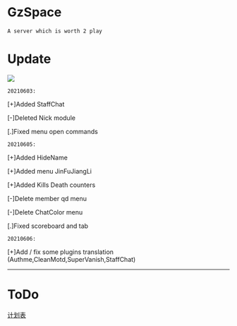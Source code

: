 # GzSpace
    A server which is worth 2 play
# Update
![](https://img.shields.io/badge/Update-info-red)

`20210603:`

[+]Added StaffChat

[-]Deleted Nick module

[.]Fixed menu open commands


`20210605:`

[+]Added HideName

[+]Added menu JinFuJiangLi

[+]Added Kills Death counters

[-]Delete member qd menu

[-]Delete ChatColor menu

[.]Fixed scoreboard and tab

`20210606:`

[+]Add / fix some plugins translation (Authme,CleanMotd,SuperVanish,StaffChat)
 
-------------------------------------------------------------------------------------------------
# ToDo
[计划表](/toDo)
